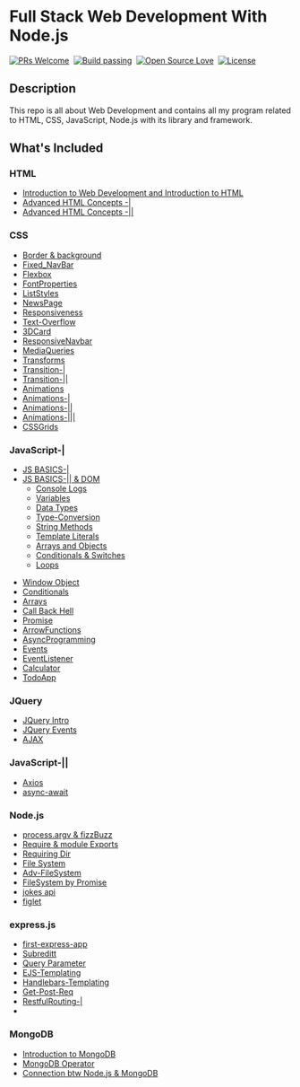 # Full Stack Web Development With Node.js

[![PRs Welcome](https://img.shields.io/badge/PRs-welcome-brightgreen.svg?style=flat-square)]( )
&nbsp;[![Build passing](https://img.shields.io/badge/Build-Passing-brightgreen.svg?style=flat-square)]( )
&nbsp;[![Open Source Love](https://badges.frapsoft.com/os/v1/open-source.svg?v=102)]( )
&nbsp;[![License](https://img.shields.io/badge/license-MIT-brightgreen)]( )


## Description

 This repo is all about Web Development and contains all my program related to HTML, CSS, JavaScript, Node.js with its library and framework.


## What's Included

### HTML

- [Introduction to Web Development and Introduction to HTML](https://github.com/iaman877/Web-dev/tree/master/Full%20stack_with%20NodeJs/Task-1)
- [Advanced HTML Concepts -|](https://github.com/iaman877/Web-dev/tree/master/Full%20stack_with%20NodeJs/Task-5/HTML/Embedding-Media-Elements)
- [Advanced HTML Concepts -||](https://github.com/iaman877/Web-dev/tree/master/Full%20stack_with%20NodeJs/Task-5/CCS/phase-1)


### CSS

- [Border & background](https://github.com/iaman877/Web-dev/tree/master/Full%20stack_with%20NodeJs/Task-5/CCS/phase-5/Border%26background)
- [Fixed_NavBar](https://github.com/iaman877/Web-dev/tree/master/Full%20stack_with%20NodeJs/Task-5/CCS/phase-5/Fixed_NavBar) 
- [Flexbox](https://github.com/iaman877/Web-dev/tree/master/Full%20stack_with%20NodeJs/Task-5/CCS/phase-5/Flexbox)
- [FontProperties](https://github.com/iaman877/Web-dev/tree/master/Full%20stack_with%20NodeJs/Task-5/CCS/phase-5/FontProperties)
- [ListStyles](https://github.com/iaman877/Web-dev/tree/master/Full%20stack_with%20NodeJs/Task-5/CCS/phase-5/ListStyles)
- [NewsPage](https://github.com/iaman877/Web-dev/tree/master/Full%20stack_with%20NodeJs/Task-5/CCS/phase-5/NewsPage)
- [Responsiveness](https://github.com/iaman877/Web-dev/tree/master/Full%20stack_with%20NodeJs/Task-5/CCS/phase-5/Responsiveness)
- [Text-Overflow](https://github.com/iaman877/Web-dev/tree/master/Full%20stack_with%20NodeJs/Task-5/CCS/phase-5/Text-Overflow)
- [3DCard](https://github.com/iaman877/Web-dev/tree/master/Full%20stack_with%20NodeJs/Task-5/CCS/phase-6/3DCard)
- [ResponsiveNavbar](https://github.com/iaman877/Web-dev/tree/master/Full%20stack_with%20NodeJs/Task-5/CCS/phase-6/ResponsiveNavbar)
- [MediaQueries](https://github.com/iaman877/Web-dev/tree/master/Full%20stack_with%20NodeJs/Task-5/CCS/phase-6/MediaQueries)
- [Transforms](https://github.com/iaman877/Web-dev/tree/master/Full%20stack_with%20NodeJs/Task-5/CCS/phase-6/Transforms)
- [Transition-|](https://github.com/iaman877/Web-dev/tree/master/Full%20stack_with%20NodeJs/Task-5/CCS/phase-6/Transition)
- [Transition-||](https://github.com/iaman877/Web-dev/tree/master/Full%20stack_with%20NodeJs/Task-5/CCS/phase-6/Transition2)
- [Animations](https://github.com/iaman877/Web-dev/tree/master/Full%20stack_with%20NodeJs/Task-5/CCS/phase-7/Animations)
- [Animations-|](https://github.com/iaman877/Web-dev/tree/master/Full%20stack_with%20NodeJs/Task-5/CCS/phase-7/Animations-1)
- [Animations-||](https://github.com/iaman877/Web-dev/tree/master/Full%20stack_with%20NodeJs/Task-5/CCS/phase-7/Animations-2)
- [Animations-|||](https://github.com/iaman877/Web-dev/tree/master/Full%20stack_with%20NodeJs/Task-5/CCS/phase-7/Animations-3)
- [CSSGrids](https://github.com/iaman877/Web-dev/tree/master/Full%20stack_with%20NodeJs/Task-5/CCS/phase-7/CSSGrids)
  
### JavaScript-|

- [JS BASICS-|](https://github.com/iaman877/Web-dev/tree/master/Full%20stack_with%20NodeJs/Task-5/JavaScript/JSIntro)
- [JS BASICS-|| & DOM ](https://github.com/iaman877/Web-dev/tree/master/Full%20stack_with%20NodeJs/Task-5/JavaScript/HarryJS)
  - [Console Logs](https://github.com/iaman877/Web-dev/blob/master/Full%20stack_with%20NodeJs/Task-5/JavaScript/HarryJS/Console%20Logs-1.js)
  - [Variables](https://github.com/iaman877/Web-dev/blob/master/Full%20stack_with%20NodeJs/Task-5/JavaScript/HarryJS/Variables-2.js)
  - [Data Types](https://github.com/iaman877/Web-dev/blob/master/Full%20stack_with%20NodeJs/Task-5/JavaScript/HarryJS/Data%20Types-3.js)
  - [Type-Conversion](https://github.com/iaman877/Web-dev/blob/master/Full%20stack_with%20NodeJs/Task-5/JavaScript/HarryJS/Type-Conversion-4.js)
  - [String Methods](https://github.com/iaman877/Web-dev/blob/master/Full%20stack_with%20NodeJs/Task-5/JavaScript/HarryJS/String%20Methods-5.js)
  - [Template Literals](https://github.com/iaman877/Web-dev/blob/master/Full%20stack_with%20NodeJs/Task-5/JavaScript/HarryJS/Template%20Literals-6.js)
  - [Arrays and Objects](https://github.com/iaman877/Web-dev/blob/master/Full%20stack_with%20NodeJs/Task-5/JavaScript/HarryJS/Arrays%20and%20Objects-7.js)
  - [Conditionals & Switches](https://github.com/iaman877/Web-dev/blob/master/Full%20stack_with%20NodeJs/Task-5/JavaScript/HarryJS/Conditionals%20%26%20Switches-8.js)
  - [Loops](https://github.com/iaman877/Web-dev/blob/master/Full%20stack_with%20NodeJs/Task-5/JavaScript/HarryJS/Loops-9.js)
<!--   - [Function](https://github.com/iaman877/Web-dev/blob/master/Full%20stack_with%20NodeJs/Task-5/JavaScript/HarryJS/Functions-10.js) -->
  - [Window Object](https://github.com/iaman877/Web-dev/blob/master/Full%20stack_with%20NodeJs/Task-5/JavaScript/HarryJS/Window%20Object-11.js)
- [Conditionals](https://github.com/iaman877/Web-dev/tree/master/Full%20stack_with%20NodeJs/Task-5/JavaScript/phase-9/Conditionals)
- [Arrays](https://github.com/iaman877/Web-dev/tree/master/Full%20stack_with%20NodeJs/Task-5/JavaScript/phase-9/Arrays)
- [Call Back Hell](https://github.com/iaman877/Web-dev/tree/master/Full%20stack_with%20NodeJs/Task-5/JavaScript/phase-11/CallBackHell)
- [Promise](https://github.com/iaman877/Web-dev/tree/master/Full%20stack_with%20NodeJs/Task-5/JavaScript/phase-11/Promise)
- [ArrowFunctions](https://github.com/iaman877/Web-dev/tree/master/Full%20stack_with%20NodeJs/Task-5/JavaScript/phase-11/ArrowFunctions)
- [AsyncProgramming](https://github.com/iaman877/Web-dev/tree/master/Full%20stack_with%20NodeJs/Task-5/JavaScript/phase-11/AsyncProgramming)
- [Events](https://github.com/iaman877/Web-dev/tree/master/Full%20stack_with%20NodeJs/Task-5/JavaScript/Phase-13/Events)
- [EventListener](https://github.com/iaman877/Web-dev/tree/master/Full%20stack_with%20NodeJs/Task-5/JavaScript/Phase-13/EventListener)
- [Calculator](https://github.com/iaman877/Web-dev/tree/master/Full%20stack_with%20NodeJs/Task-5/JavaScript/Phase-13/Calculator)
- [TodoApp](https://github.com/iaman877/Web-dev/tree/master/Full%20stack_with%20NodeJs/Task-5/JavaScript/Phase-13/TodoApp)
 
### JQuery

- [JQuery Intro](https://github.com/iaman877/Web-dev/tree/master/Full%20stack_with%20NodeJs/Task-5/JQuery/Phase-14/JQueryIntro)
- [JQuery Events](https://github.com/iaman877/Web-dev/tree/master/Full%20stack_with%20NodeJs/Task-5/JQuery/Phase-14/JQueryEvents)
- [AJAX](https://github.com/iaman877/Web-dev/tree/master/Full%20stack_with%20NodeJs/Task-5/Phase-15/AJAX)

### JavaScript-||
- [Axios](https://github.com/iaman877/Web-dev/tree/master/Full%20stack_with%20NodeJs/Task-5/Phase-15/Axios)
- [async-await](https://github.com/iaman877/Web-dev/tree/master/Full%20stack_with%20NodeJs/Task-5/Phase-15/async-await)

### Node.js
- [process.argv & fizzBuzz](https://github.com/iaman877/Web-dev/tree/master/Full%20stack_with%20NodeJs/Task-5/Phase-16/NodeJSIntro)
- [Require & module Exports](https://github.com/iaman877/Web-dev/tree/master/Full%20stack_with%20NodeJs/Task-5/Phase-16/Require%26moduleExports)
- [Requiring Dir](https://github.com/iaman877/Web-dev/tree/master/Full%20stack_with%20NodeJs/Task-5/Phase-16/RequiringDir)
- [File System](https://github.com/iaman877/Web-dev/tree/master/Full%20stack_with%20NodeJs/Task-5/Phase-16/FileSystem)
- [Adv-FileSystem](https://github.com/iaman877/Web-dev/tree/master/Full%20stack_with%20NodeJs/Task-5/Phase-16/FileSystemAdv)
- [FileSystem by Promise](https://github.com/iaman877/Web-dev/tree/master/Full%20stack_with%20NodeJs/Task-5/Phase-17/FileSystemPromise)
- [jokes api](https://github.com/iaman877/Web-dev/tree/master/Full%20stack_with%20NodeJs/Task-5/Phase-17/jokes)
- [figlet](https://github.com/iaman877/Web-dev/tree/master/Full%20stack_with%20NodeJs/Task-5/Phase-17/figlet)
### express.js
- [first-express-app](https://github.com/iaman877/Web-dev/tree/master/Full%20stack_with%20NodeJs/Task-5/Phase-17/first-express-app)
- [Subreditt](https://github.com/iaman877/Web-dev/tree/master/Full%20stack_with%20NodeJs/Task-5/Phase-17/subreditt-demo)
- [Query Parameter](https://github.com/iaman877/Web-dev/tree/master/Full%20stack_with%20NodeJs/Task-5/Phase-18/QueryParams)
- [EJS-Templating](https://github.com/iaman877/Web-dev/tree/master/Full%20stack_with%20NodeJs/Task-5/Phase-18/EJS-Templating)
- [Handlebars-Templating](https://github.com/iaman877/Web-dev/tree/master/Full%20stack_with%20NodeJs/Task-5/Phase-18/handlebars-Templating)
- [Get-Post-Req](https://github.com/iaman877/Web-dev/tree/master/Full%20stack_with%20NodeJs/Task-5/Phase-19/Get-Post-Req)
- [RestfulRouting-|](https://github.com/iaman877/Web-dev/tree/master/Full%20stack_with%20NodeJs/Task-5/Phase-19/RestfulRouting)
- 
### MongoDB
- [Introduction to MongoDB](https://github.com/iaman877/Web-dev/blob/master/Full%20stack_with%20NodeJs/Task-5/Phase-20/MongoDB)
- [MongoDB Operator](https://github.com/iaman877/Web-dev/tree/master/Full%20stack_with%20NodeJs/Task-5/Phase-21/Operators)
- [Connection btw Node.js & MongoDB](https://github.com/iaman877/Web-dev/tree/master/Full%20stack_with%20NodeJs/Task-5/Phase-22/MongooseBasics)




